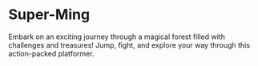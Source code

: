 # Super-Ming
 Embark on an exciting journey through a magical forest filled with challenges and treasures!   Jump, fight, and explore your way through this action-packed platformer. 
